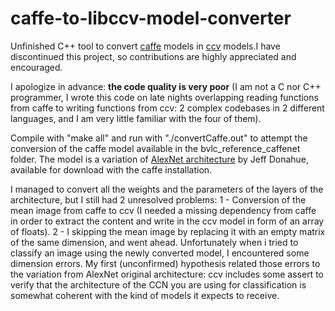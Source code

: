 # caffe-to-libccv-model-converter

Unfinished C++ tool to convert [caffe](https://github.com/BVLC/caffe) models in [ccv](https://github.com/liuliu/ccv) models.I have discontinued this project, so contributions are highly appreciated and encouraged. 

I apologize in advance: **the code quality is very poor** (I am not a C nor C++ programmer, I wrote this code on late nights overlapping reading functions from caffe to writing functions from ccv: 2 complex codebases in 2 different languages, and I am very little familiar with the four of them).

Compile with "make all" and run with "./convertCaffe.out" to attempt the conversion of the caffe model available in the bvlc_reference_caffenet folder. The model is a variation of [AlexNet architecture](http://www.cs.toronto.edu/~fritz/absps/imagenet.pdf) by Jeff Donahue, available for download with the caffe installation.

I managed to convert all the weights and the parameters of the layers of the architecture, but I still had 2 unresolved problems:
1 - Conversion of the mean image from caffe to ccv (I needed a missing dependency from caffe in order to extract the content and write in the ccv model in form of an array of floats).
2 - I skipping the mean image by replacing it with an empty matrix of the same dimension, and went ahead. Unfortunately when i tried to classify an image using the newly converted model, I encountered some dimension errors. My first (unconfirmed) hypothesis related those errors to the variation from AlexNet original architecture: ccv includes some assert to verify that the architecture of the CCN you are using for classification is somewhat coherent with the kind of models it expects to receive.
